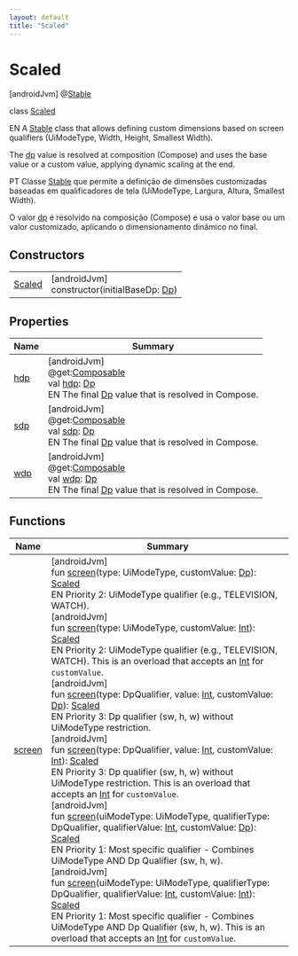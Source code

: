 ```yaml
---
layout: default
title: "Scaled"
---
```


# Scaled

[androidJvm]
@[Stable](https://developer.android.com/reference/kotlin/androidx/compose/runtime/Stable.html)

class [Scaled](index.md)

EN A [Stable](https://developer.android.com/reference/kotlin/androidx/compose/runtime/Stable.html) class that allows defining custom dimensions based on screen qualifiers (UiModeType, Width, Height, Smallest Width).

The [dp](https://developer.android.com/reference/kotlin/androidx/compose/ui/unit/package-summary.html) value is resolved at composition (Compose) and uses the base value or a custom value, applying dynamic scaling at the end.

PT Classe [Stable](https://developer.android.com/reference/kotlin/androidx/compose/runtime/Stable.html) que permite a definição de dimensões customizadas baseadas em qualificadores de tela (UiModeType, Largura, Altura, Smallest Width).

O valor [dp](https://developer.android.com/reference/kotlin/androidx/compose/ui/unit/package-summary.html) é resolvido na composição (Compose) e usa o valor base ou um valor customizado, aplicando o dimensionamento dinâmico no final.

## Constructors

| | |
|---|---|
| [Scaled](-scaled.md) | [androidJvm]<br>constructor(initialBaseDp: [Dp](https://developer.android.com/reference/kotlin/androidx/compose/ui/unit/Dp.html)) |

## Properties

| Name | Summary |
|---|---|
| [hdp](hdp.md) | [androidJvm]<br>@get:[Composable](https://developer.android.com/reference/kotlin/androidx/compose/runtime/Composable.html)<br>val [hdp](hdp.md): [Dp](https://developer.android.com/reference/kotlin/androidx/compose/ui/unit/Dp.html)<br>EN The final [Dp](https://developer.android.com/reference/kotlin/androidx/compose/ui/unit/Dp.html) value that is resolved in Compose. |
| [sdp](sdp.md) | [androidJvm]<br>@get:[Composable](https://developer.android.com/reference/kotlin/androidx/compose/runtime/Composable.html)<br>val [sdp](sdp.md): [Dp](https://developer.android.com/reference/kotlin/androidx/compose/ui/unit/Dp.html)<br>EN The final [Dp](https://developer.android.com/reference/kotlin/androidx/compose/ui/unit/Dp.html) value that is resolved in Compose. |
| [wdp](wdp.md) | [androidJvm]<br>@get:[Composable](https://developer.android.com/reference/kotlin/androidx/compose/runtime/Composable.html)<br>val [wdp](wdp.md): [Dp](https://developer.android.com/reference/kotlin/androidx/compose/ui/unit/Dp.html)<br>EN The final [Dp](https://developer.android.com/reference/kotlin/androidx/compose/ui/unit/Dp.html) value that is resolved in Compose. |

## Functions

| Name | Summary |
|---|---|
| [screen](screen.md) | [androidJvm]<br>fun [screen](screen.md)(type: UiModeType, customValue: [Dp](https://developer.android.com/reference/kotlin/androidx/compose/ui/unit/Dp.html)): [Scaled](index.md)<br>EN Priority 2: UiModeType qualifier (e.g., TELEVISION, WATCH).<br>[androidJvm]<br>fun [screen](screen.md)(type: UiModeType, customValue: [Int](https://kotlinlang.org/api/core/kotlin-stdlib/kotlin/-int/index.html)): [Scaled](index.md)<br>EN Priority 2: UiModeType qualifier (e.g., TELEVISION, WATCH). This is an overload that accepts an [Int](https://kotlinlang.org/api/core/kotlin-stdlib/kotlin/-int/index.html) for `customValue`.<br>[androidJvm]<br>fun [screen](screen.md)(type: DpQualifier, value: [Int](https://kotlinlang.org/api/core/kotlin-stdlib/kotlin/-int/index.html), customValue: [Dp](https://developer.android.com/reference/kotlin/androidx/compose/ui/unit/Dp.html)): [Scaled](index.md)<br>EN Priority 3: Dp qualifier (sw, h, w) without UiModeType restriction.<br>[androidJvm]<br>fun [screen](screen.md)(type: DpQualifier, value: [Int](https://kotlinlang.org/api/core/kotlin-stdlib/kotlin/-int/index.html), customValue: [Int](https://kotlinlang.org/api/core/kotlin-stdlib/kotlin/-int/index.html)): [Scaled](index.md)<br>EN Priority 3: Dp qualifier (sw, h, w) without UiModeType restriction. This is an overload that accepts an [Int](https://kotlinlang.org/api/core/kotlin-stdlib/kotlin/-int/index.html) for `customValue`.<br>[androidJvm]<br>fun [screen](screen.md)(uiModeType: UiModeType, qualifierType: DpQualifier, qualifierValue: [Int](https://kotlinlang.org/api/core/kotlin-stdlib/kotlin/-int/index.html), customValue: [Dp](https://developer.android.com/reference/kotlin/androidx/compose/ui/unit/Dp.html)): [Scaled](index.md)<br>EN Priority 1: Most specific qualifier - Combines UiModeType AND Dp Qualifier (sw, h, w).<br>[androidJvm]<br>fun [screen](screen.md)(uiModeType: UiModeType, qualifierType: DpQualifier, qualifierValue: [Int](https://kotlinlang.org/api/core/kotlin-stdlib/kotlin/-int/index.html), customValue: [Int](https://kotlinlang.org/api/core/kotlin-stdlib/kotlin/-int/index.html)): [Scaled](index.md)<br>EN Priority 1: Most specific qualifier - Combines UiModeType AND Dp Qualifier (sw, h, w). This is an overload that accepts an [Int](https://kotlinlang.org/api/core/kotlin-stdlib/kotlin/-int/index.html) for `customValue`. |
